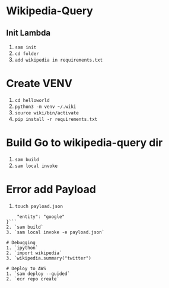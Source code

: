 # Wikipedia-Query
## Init Lambda
1. `sam init`
2. `cd folder`
3. `add wikipedia in requirements.txt`

# Create VENV
1. `cd helloworld`
2. `python3 -m venv ~/.wiki`
3. `source wiki/bin/activate`
4. `pip install -r requirements.txt`

# Build Go to wikipedia-query dir
1. `sam build`
2. `sam local invoke`

# Error add Payload
1. `touch payload.json`
```{
    "entity": "google"
}```
2. `sam build`
3. `sam local invoke -e payload.json`

# Debugging
1. `ipython`
2. `import wikipedia`
3. `wikipedia.summary("twitter")

# Deploy to AWS
1. `sam deploy --guided`
2. `ecr repo create`

